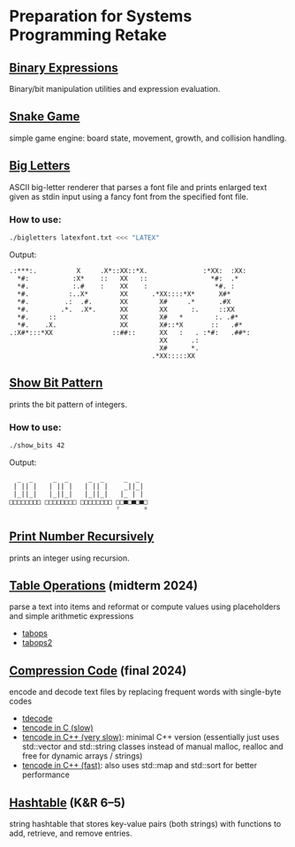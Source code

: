 # Preparation for Systems Programming Retake


## [Binary Expressions](02_binary_expressions/bexp.c)
Binary/bit manipulation utilities and expression evaluation.


## [Snake Game](53_snake/snake.c)
simple game engine: board state, movement, growth, and collision handling.


## [Big Letters](63_bigletters/bigletters.c)
ASCII big-letter renderer that parses a font file and prints enlarged text given as stdin input using a fancy font from the specified font file.

### How to use:
```bash
./bigletters latexfont.txt <<< "LATEX"
```
Output:
```
.:***:.          X     .X*::XX::*X.              :*XX:  :XX: 
  *#:           :X*    ::   XX   ::                *#:  .*   
  *#.           :.#    :    XX    :                 *#. :    
  *#.          :..X*        XX      .*XX::::*X*      X#*     
  *#.         .:  .#.       XX        X#     .*      .#X     
  *#.        .*.  .X*.      XX        XX      :.     ::XX    
  *#.     ::                XX        X#   *        :. .#*   
  *#.    .X.                XX        X#::*X       ::   .#*  
.:X#*:::*XX               ::##::      XX   :   . :*#:   .##*:
                                      XX      .:
                                      X#      *.
                                    .*XX:::::XX 
```


## [Show Bit Pattern](show_bit_pattern/show_bits.c)
prints the bit pattern of integers.

### How to use:
```bash
./show_bits 42
```
Output:
```
  _  _     _  _     _  _     _  _  
 | || |   | || |   | || |    _||_| 
 |_||_|   |_||_|   |_||_|   |_ | | 
□□□□□□□□ □□□□□□□□ □□□□□□□□ □□■□■□■□
                           ⁷      ⁰
```


## [Print Number Recursively](print_number_recursively/print_number_recursively.c)
prints an integer using recursion.


## [Table Operations](midterm) (midterm 2024)
parse a text into items and reformat or compute values using placeholders and simple arithmetic expressions
- [tabops](midterm/tabops/tabops.c)
- [tabops2](midterm/tabops2/tabops2.c)


## [Compression Code](final) (final 2024)
encode and decode text files by replacing frequent words with single-byte codes
- [tdecode](final/tdecode/tdecode.c)
- [tencode in C (slow)](final/tencode/tencode.c)
- [tencode in C++ (very slow)](final/tencode_cpp_butjustalittle/tencode.cpp): minimal C++ version (essentially just uses std::vector and std::string classes instead of manual malloc, realloc and free for dynamic arrays / strings)
- [tencode in C++ (fast)](final/tencode_cpp/tencode.cc): also uses std::map and std::sort for better performance


## [Hashtable](book-exercises/exercise6-5-hashtable.c) (K&R 6–5)
string hashtable that stores key-value pairs (both strings) with functions to add, retrieve, and remove entries.